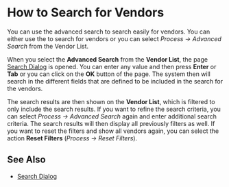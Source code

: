 # How to Search for Vendors

You can use the advanced search to search easily for vendors. You can either use the <!-- [Search Worksheet](../page-search-worksheet.md) --> to search for vendors or you can select *Process -> Advanced Search* from the Vendor List.

When you select the **Advanced Search** from the **Vendor List**, the page [Search Dialog](page-search-dialog.md) is opened. <!-- Learn more about [entering search criteria](../how-to-enter-search-criteria.md). --> You can enter any value and then press **Enter** or **Tab** or you can click on the **OK** button of the page. The system then will search in the different fields that are defined to be included in the search for the vendors.

The search results are then shown on the **Vendor List**, which is filtered to only include the search results. If you want to refine the search criteria, you can select *Process -> Advanced Search* again and enter additional search criteria. The search results will then display all previously filters as well. If you want to reset the filters and show all vendors again, you can select the action **Reset Filters** (*Process -> Reset Filters*).

## See Also

- [Search Dialog](page-search-dialog.md)
<!--
- [entering search criteria](../how-to-enter-search-criteria.md)
-->
